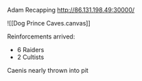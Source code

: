 
Adam Recapping
http://86.131.198.49:30000/

![[Dog Prince Caves.canvas]]


Reinforcements arrived:
- 6 Raiders
- 2 Cultists

Caenis nearly thrown into pit

